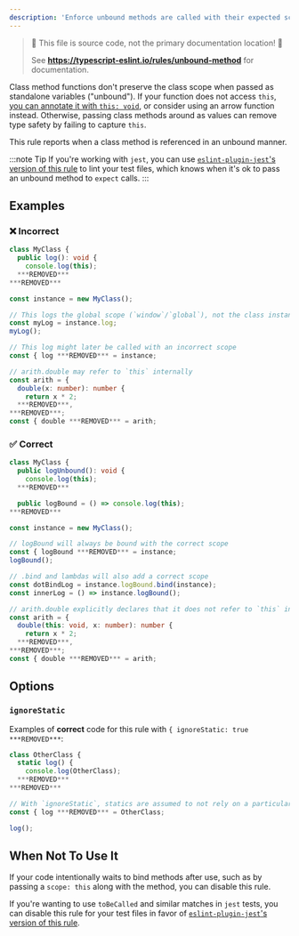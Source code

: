 ```yaml
---
description: 'Enforce unbound methods are called with their expected scope.'
---
```


> 🛑 This file is source code, not the primary documentation location! 🛑
>
> See **https://typescript-eslint.io/rules/unbound-method** for documentation.

Class method functions don't preserve the class scope when passed as standalone variables ("unbound").
If your function does not access `this`, [you can annotate it with `this: void`](https://www.typescriptlang.org/docs/handbook/2/functions.html#declaring-this-in-a-function), or consider using an arrow function instead.
Otherwise, passing class methods around as values can remove type safety by failing to capture `this`.

This rule reports when a class method is referenced in an unbound manner.

:::note Tip
If you're working with `jest`, you can use [`eslint-plugin-jest`'s version of this rule](https://github.com/jest-community/eslint-plugin-jest/blob/main/docs/rules/unbound-method.md) to lint your test files, which knows when it's ok to pass an unbound method to `expect` calls.
:::

## Examples

<!--tabs-->

### ❌ Incorrect

```ts
class MyClass {
  public log(): void {
    console.log(this);
  ***REMOVED***
***REMOVED***

const instance = new MyClass();

// This logs the global scope (`window`/`global`), not the class instance
const myLog = instance.log;
myLog();

// This log might later be called with an incorrect scope
const { log ***REMOVED*** = instance;

// arith.double may refer to `this` internally
const arith = {
  double(x: number): number {
    return x * 2;
  ***REMOVED***,
***REMOVED***;
const { double ***REMOVED*** = arith;
```

### ✅ Correct

```ts
class MyClass {
  public logUnbound(): void {
    console.log(this);
  ***REMOVED***

  public logBound = () => console.log(this);
***REMOVED***

const instance = new MyClass();

// logBound will always be bound with the correct scope
const { logBound ***REMOVED*** = instance;
logBound();

// .bind and lambdas will also add a correct scope
const dotBindLog = instance.logBound.bind(instance);
const innerLog = () => instance.logBound();

// arith.double explicitly declares that it does not refer to `this` internally
const arith = {
  double(this: void, x: number): number {
    return x * 2;
  ***REMOVED***,
***REMOVED***;
const { double ***REMOVED*** = arith;
```

## Options

### `ignoreStatic`

Examples of **correct** code for this rule with `{ ignoreStatic: true ***REMOVED***`:

```ts
class OtherClass {
  static log() {
    console.log(OtherClass);
  ***REMOVED***
***REMOVED***

// With `ignoreStatic`, statics are assumed to not rely on a particular scope
const { log ***REMOVED*** = OtherClass;

log();
```

## When Not To Use It

If your code intentionally waits to bind methods after use, such as by passing a `scope: this` along with the method, you can disable this rule.

If you're wanting to use `toBeCalled` and similar matches in `jest` tests, you can disable this rule for your test files in favor of [`eslint-plugin-jest`'s version of this rule](https://github.com/jest-community/eslint-plugin-jest/blob/main/docs/rules/unbound-method.md).
